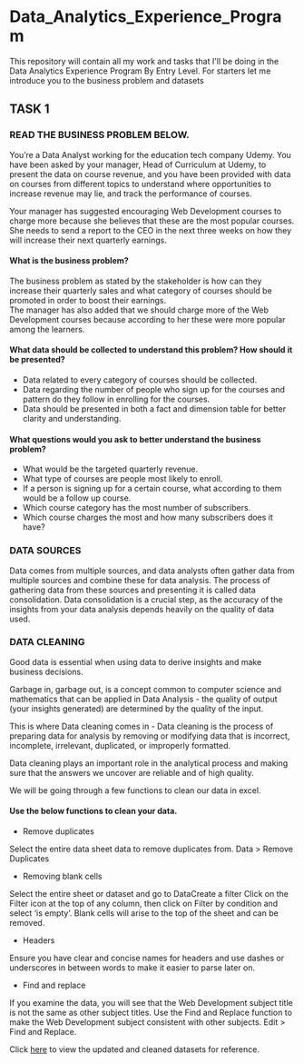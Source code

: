 # Data_Analytics_Experience_Program

This repository will contain all my work and tasks that I'll be doing in the Data Analytics Experience Program By Entry Level.
For starters let me introduce you to the business problem and datasets

## TASK 1

### READ THE BUSINESS PROBLEM BELOW.

You’re a Data Analyst working for the education tech company Udemy. You have been asked by your manager, Head of Curriculum at Udemy, to present the data on course revenue, 
and you have been provided with data on courses from different topics to understand where opportunities to increase revenue may lie, and track the performance of courses.

Your manager has suggested encouraging Web Development courses to charge more because she believes that these are the most popular courses.
She needs to send a report to the CEO in the next three weeks on how they will increase their next quarterly earnings.



#### What is the business problem?

The business problem as stated by the stakeholder is how can they increase their quarterly sales and what category of courses should be promoted in order to boost their earnings.  
The manager has also added that we should charge more of the Web Development courses because according to her these were more popular among the learners. 



#### What data should be collected to understand this problem? How should it be presented?

* Data related to every category of courses should be collected. 
* Data regarding the number of people who sign up for the courses and pattern do they follow in enrolling for the courses.
* Data should be presented in both a fact and dimension table for better clarity and understanding.


####  What questions would you ask to better understand the business problem?

* What would be the targeted quarterly revenue.
* What type of courses are people most likely to enroll.
* If a person is signing up for a certain course, what according to them would be a follow up course.
* Which course category has the most number of subscribers.
* Which course charges the most and how many subscribers does it have?



### DATA SOURCES

Data comes from multiple sources, and data analysts often gather data from multiple sources and combine these for data analysis. The process of gathering data from these sources and presenting it is called data consolidation. Data consolidation is a crucial step, as the accuracy of the insights from your data analysis depends heavily on the quality of data used.


### DATA CLEANING

Good data is essential when using data to derive insights and make business decisions.

Garbage in, garbage out, is a concept common to computer science and mathematics that can be applied in Data Analysis - the quality of output (your insights generated) are determined by the quality of the input.

This is where Data cleaning comes in - Data cleaning is the process of preparing data for analysis by removing or modifying data that is incorrect, incomplete, irrelevant, duplicated, or improperly formatted.

Data cleaning plays an important role in the analytical process and making sure that the answers we uncover are reliable and of high quality.

We will be going through a few functions to clean our data in excel.



#### Use the below functions to clean your data.

* Remove duplicates

Select the entire data sheet data to remove duplicates from.
Data > Remove Duplicates


* Removing blank cells

Select the entire sheet or dataset and go to DataCreate a filter
Click on the Filter icon at the top of any column, then click on Filter by condition and select ‘is empty’.
Blank cells will arise to the top of the sheet and can be removed.

* Headers

Ensure you have clear and concise names for headers and use dashes or underscores in between words to make it easier to parse later on.

* Find and replace

If you examine the data, you will see that the Web Development subject title is not the same as other subject titles. Use the Find and Replace function to make the Web Development subject consistent with other subjects.
Edit > Find and Replace.




Click [here](https://docs.google.com/spreadsheets/d/1gQpJ_SDuErod1WK96AM3khZVIOUzaiJ4y0Yan1HyGLw/edit?usp=sharing) to view the updated and cleaned datasets for reference.
